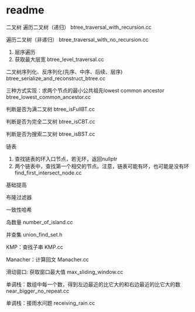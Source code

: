 # readme   

二叉树
  遍历二叉树（递归）
  btree_traversal_with_recursion.cc     

  遍历二叉树（非递归）
  btree_traversal_with_no_recursion.cc

  1. 层序遍历
  2. 获取最大层宽
  btree_level_traversal.cc
  
  二叉树序列化、反序列化(先序、中序、后续、层序)
  btree_serialize_and_reconstruct_btree.cc

  三种方式实现：求两个节点的最小公共祖先lowest common ancestor
  btree_lowest_common_ancestor.cc

  判断是否为满二叉树
  btree_isFullBT.cc

  判断是否为完全二叉树
  btree_isCBT.cc

  判断是否为搜索二叉树
  btree_isBST.cc



链表
  1. 查找链表的环入口节点，若无环，返回nullptr
  2. 两个链表中，查找第一个相交的节点。注意，链表可能有环，也可能是没有环
  find_first_intersect_node.cc

基础提高

  布隆过滤器

  一致性哈希

  岛数量
  number_of_island.cc

  并查集
  union_find_set.h

  KMP：查找子串
  KMP.cc

  Manacher：计算回文
  Manacher.cc

  滑动窗口: 获取窗口最大值
  max_sliding_window.cc

  单调栈：数组中每一个数，得到左边最近的比它大的和右边最近的比它大的数
  near_bigger_no_repeat.cc

  单调栈：接雨水问题
  receiving_rain.cc





